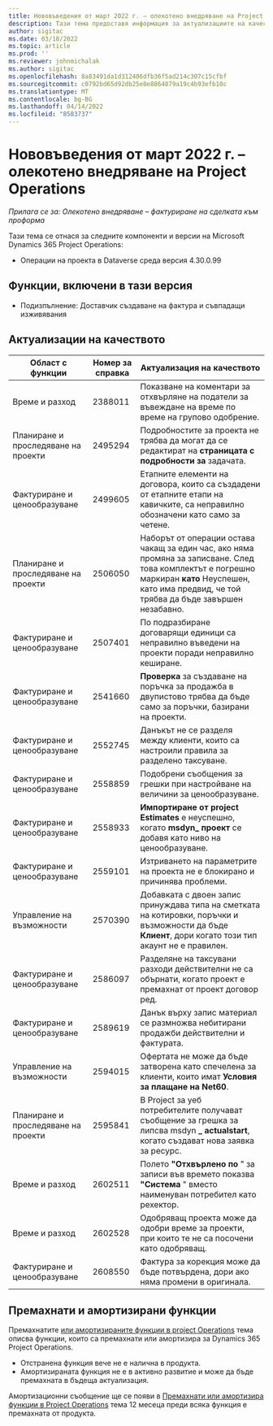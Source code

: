 ```yaml
---
title: Нововъведения от март 2022 г. – олекотено внедряване на Project Operations
description: Тази тема предоставя информация за актуализациите на качеството, които са налични в изданието март 2022 на Project Operations lite разполагане.
author: sigitac
ms.date: 03/18/2022
ms.topic: article
ms.prod: ''
ms.reviewer: johnmichalak
ms.author: sigitac
ms.openlocfilehash: 8a83491da1d312406dfb36f5ad214c307c15cfbf
ms.sourcegitcommit: c0792bd65d92db25e0e8864879a19c4b93efb10c
ms.translationtype: MT
ms.contentlocale: bg-BG
ms.lasthandoff: 04/14/2022
ms.locfileid: "8583737"
---
```

# <a name="whats-new-march-2022---project-operations-lite-deployment"></a>Нововъведения от март 2022 г. – олекотено внедряване на Project Operations

_Прилага се за: Олекотено внедряване – фактуриране на сделката към проформа_

Тази тема се отнася за следните компоненти и версии на Microsoft Dynamics 365 Project Operations:

- Операции на проекта в Dataverse среда версия 4.30.0.99

## <a name="features-included-in-this-release"></a>Функции, включени в тази версия

- Подизпълнение: Доставчик създаване на фактура и съвпадащи изживявания

## <a name="quality-updates"></a>Актуализации на качеството

| Област с функции | Номер за справка | Актуализация на качеството |
| --- | --- | --- |
| Време и разход | 2388011 | Показване на коментари за отхвърляне на податели за въвеждане на време по време на групово одобрение. |
| Планиране и проследяване на проекти | 2495294 | Подробностите за проекта не трябва да могат да се редактират на **страницата с подробности за** задачата. |
| Фактуриране и ценообразуване | 2499605 | Етапните елементи на договора, които са създадени от етапните етапи на кавичките, са неправилно обозначени като само за четене. |
| Планиране и проследяване на проекти | 2506050 | Наборът от операции остава чакащ за един час, ако няма промяна за записване. След това комплектът е погрешно маркиран **като** Неуспешен, като има предвид, че той трябва да бъде завършен незабавно. |
| Фактуриране и ценообразуване | 2507401 | По подразбиране договарящи единици са неправилно въведени на проекти поради неправилно кеширане. |
| Фактуриране и ценообразуване | 2541660 | **Проверка** за създаване на поръчка за продажба в двупистово трябва да бъде само за поръчки, базирани на проекти. |
| Фактуриране и ценообразуване | 2552745 | Данъкът не се разделя между клиенти, които са настроили правила за разделено таксуване. |
| Фактуриране и ценообразуване | 2558859 | Подобрени съобщения за грешки при настройване на величини за ценообразуване. |
| Фактуриране и ценообразуване | 2558933 | **Импортиране от project Estimates** е неуспешно, когато **msdyn\_ проект** се добавя като ниво на ценообразуване. |
| Фактуриране и ценообразуване | 2559101 | Изтриването на параметрите на проекта не е блокирано и причинява проблеми. |
|   Управление на възможности | 2570390 | Добавката с двоен запис принуждава типа на сметката на котировки, поръчки и възможности да бъде **Клиент**, дори когато този тип акаунт не е правилен. |
| Фактуриране и ценообразуване | 2586097 | Разделяне на таксувани разходи действителни не са обърнати, когато проект е премахнат от проект договор ред. |
| Фактуриране и ценообразуване | 2589619 | Данък върху запис материал се размножва небитирани продажби действителни и фактурата. |
|   Управление на възможности | 2594015 | Офертата не може да бъде затворена като спечелена за клиенти, които имат **Условия за плащане на Net60**. |
| Планиране и проследяване на проекти | 2595841 | В Project за уеб потребителите получават съобщение за грешка за липсва msdyn **\_ actualstart**, когато създават нова заявка за ресурс. |
| Време и разход | 2602511 | Полето **"Отхвърлено по** " за записи във времето показва **"Система** " вместо наименуван потребител като рехектор. |
| Време и разход | 2602528 | Одобряващ проекта може да одобри време за проекти, при които те не са посочени като одобряващ. |
| Фактуриране и ценообразуване | 2608550 | Фактура за корекция може да бъде потвърдена, дори ако няма промени в оригинала. |

## <a name="removed-and-deprecated-features"></a>Премахнати и амортизирани функции

Премахнатите [или амортизираните функции в project Operations](../../whats-new/removed-depreciated-features-project.md) тема описва функции, които са премахнати или амортизира за Dynamics 365 Project Operations.

- Отстранена функция вече не е налична в продукта.
- Амортизираната функция не е в активно развитие и може да бъде премахната в бъдеща актуализация.

Амортизационни съобщение ще се появи в [Премахнати или амортизира функции в Project Operations](../../whats-new/removed-depreciated-features-project.md) тема 12 месеца преди всяка функция е премахната от продукта.
